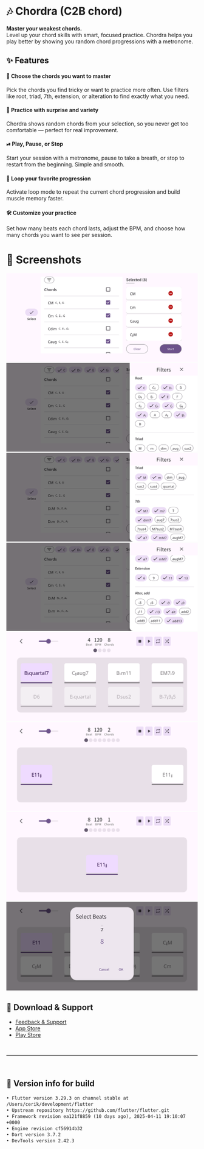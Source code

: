# 🎶 Chordra (C2B chord)

**Master your weakest chords.**  
Level up your chord skills with smart, focused practice.
Chordra helps you play better by showing you random chord progressions with a metronome.

## ✨ Features

#### 🎯 **Choose the chords you want to master** 

Pick the chords you find tricky or want to practice more often. Use filters like root, triad, 7th, extension, or alteration to find exactly what you need.

#### 🎲 **Practice with surprise and variety**  

Chordra shows random chords from your selection, so you never get too comfortable — perfect for real improvement.

#### ⏯ **Play, Pause, or Stop**  

Start your session with a metronome, pause to take a breath, or stop to restart from the beginning. Simple and smooth.

#### 🔁 **Loop your favorite progression**  

Activate loop mode to repeat the current chord progression and build muscle memory faster.

#### 🛠 **Customize your practice**  

Set how many beats each chord lasts, adjust the BPM, and choose how many chords you want to see per session.

# 📱 Screenshots

![Screenshot_1](SCREENSHOTS\screenshot_01.png)
![Screenshot_2](SCREENSHOTS\screenshot_02.png)
![Screenshot_3](SCREENSHOTS\screenshot_03.png)
![Screenshot_4](SCREENSHOTS\screenshot_04.png)
![Screenshot_5](SCREENSHOTS\screenshot_05.png)
![Screenshot_6](SCREENSHOTS\screenshot_06.png)
![Screenshot_7](SCREENSHOTS\screenshot_07.png)
![Screenshot_8](SCREENSHOTS\screenshot_08.png)

## 🔗 Download & Support

- [Feedback & Support](https://mokzas.github.io/chordra-support)
- [App Store](https://apps.apple.com/kr/app/chordra/id6744913508)
- [Play Store](https://play.google.com/store/apps/details?id=kr.mokzas.c2b_chord)

<br>

---

<br>

## 🚀 Version info for build
    • Flutter version 3.29.3 on channel stable at /Users/cerik/development/flutter
    • Upstream repository https://github.com/flutter/flutter.git
    • Framework revision ea121f8859 (10 days ago), 2025-04-11 19:10:07 +0000
    • Engine revision cf56914b32
    • Dart version 3.7.2
    • DevTools version 2.42.3